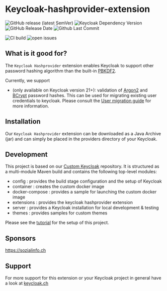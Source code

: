 Keycloak-hashprovider-extension
===============

![GitHub release (latest SemVer)](https://img.shields.io/github/v/release/inventage/keycloak-password-hashprovider-extension?sort=semver)
![Keycloak Dependency Version](https://img.shields.io/badge/Keycloak-21.1.1-blue)
![GitHub Release Date](https://img.shields.io/github/release-date-pre/inventage/keycloak-password-hashprovider-extension)
![Github Last Commit](https://img.shields.io/github/last-commit/inventage/keycloak-password-hashprovider-extension)

![CI build](https://github.com/inventage/keycloak-password-hashprovider-extension/actions/workflows/build-pipeline.yml/badge.svg)
![open issues](https://img.shields.io/github/issues/inventage/keycloak-password-hashprovider-extension)

## What is it good for?

The `Keycloak Hashprovider` extension enables Keycloak to support other password hashing algorithm than the
built-in [PBKDF2](https://www.keycloak.org/docs/21.1.1/server_admin/#password-policy-types).

Currently, we support

- (only available on Keycloak version 21+): validation of [Argon2](https://en.wikipedia.org/wiki/Argon2)
  and [BCrypt](https://en.wikipedia.org/wiki/Bcrypt) password hashes. This can be used for migrating existing user
  credentials to keycloak. Please consult the [User migration guide](USER_MIGRATION_GUIDE.md) for more information.

## Installation

Our `Keycloak Hashprovider` extension can be downloaded as a Java Archive (jar) and can simply be placed in the
providers directory of your Keycloak.

## Development

This project is based on our [Custom Keycloak](https://github.com/inventage/keycloak-custom) repository. It is
structured as a multi-module Maven build and contains the following top-level modules:

- config  : provides the build stage configuration and the setup of Keycloak
- container : creates the custom docker image
- docker-compose : provides a sample for launching the custom docker image
- extensions : provides the keycloak hashprovider extension
- server : provides a Keycloak installation for local development & testing
- themes : provides samples for custom themes

Please see the [tutorial](https://keycloak.ch/keycloak-tutorials/tutorial-custom-keycloak/) for the setup of this
project.

## Sponsors

https://sozialinfo.ch

## Support

For more support for this extension or your Keycloak project in general have a look
at [keycloak.ch](https://keycloak.ch)
